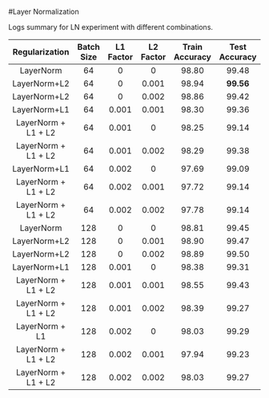 #Layer Normalization

Logs summary for LN experiment with different combinations. 

|    Regularization   | Batch Size | L1 Factor | L2 Factor | Train Accuracy | Test Accuracy |
|:-------------------:|:----------:|:---------:|:---------:|:--------------:|:-------------:|
|      LayerNorm      |     64     |     0     |     0     |      98.80     |     99.48     |
|      LayerNorm+L2   |     64     |     0     |   0.001   |      98.94     |     <b> 99.56 <b>    |
|      LayerNorm+L2   |     64     |     0     |   0.002   |      98.86     |     99.42     |
|      LayerNorm+L1   |     64     |   0.001   |   0.001   |      98.30     |     99.36     |
| LayerNorm + L1 + L2 |     64     |   0.001   |     0     |      98.25     |     99.14     |
| LayerNorm + L1 + L2 |     64     |   0.001   |   0.002   |      98.29     |     99.38     |
|      LayerNorm+L1   |     64     |   0.002   |     0     |      97.69     |     99.09     |
| LayerNorm + L1 + L2 |     64     |   0.002   |   0.001   |      97.72     |     99.14     |
| LayerNorm + L1 + L2 |     64     |   0.002   |   0.002   |      97.78     |     99.14     |
|      LayerNorm      |     128    |     0     |     0     |      98.81     |     99.45     |
|      LayerNorm+L2   |     128    |     0     |   0.001   |      98.90     |     99.47     |
|      LayerNorm+L2   |     128    |     0     |   0.002   |      98.89     |     99.50     |
|      LayerNorm+L1   |     128    |   0.001   |     0     |      98.38     |     99.31     |
| LayerNorm + L1 + L2 |     128    |   0.001   |   0.001   |      98.55     |     99.43     |
| LayerNorm + L1 + L2 |     128    |   0.001   |   0.002   |      98.39     |     99.27     |
|      LayerNorm + L1 |     128    |   0.002   |     0     |      98.03     |     99.29     |
| LayerNorm + L1 + L2 |     128    |   0.002   |   0.001   |      97.94     |     99.23     |
| LayerNorm + L1 + L2 |     128    |   0.002   |   0.002   |      98.03     |     99.27     |
